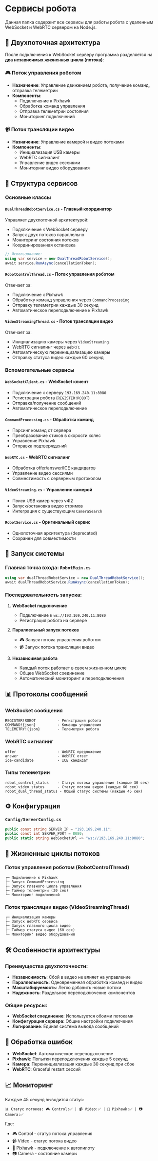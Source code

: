 # Сервисы робота

Данная папка содержит все сервисы для работы робота с удаленным WebSocket и WebRTC сервером на Node.js.

## 🔄 Двухпоточная архитектура

После подключения к WebSocket серверу программа разделяется на **два независимых жизненных цикла (потока)**:

### 🎮 Поток управления роботом
- **Назначение**: Управление движением робота, получение команд, отправка телеметрии
- **Компоненты**:
  - Подключение к Pixhawk
  - Обработка команд управления
  - Отправка телеметрии состояния
  - Мониторинг подключений

### 📹 Поток трансляции видео  
- **Назначение**: Управление камерой и видео потоками
- **Компоненты**:
  - Инициализация USB камеры
  - WebRTC сигналинг
  - Управление видео сессиями
  - Мониторинг видео оборудования

## 📁 Структура сервисов

### Основные классы

#### `DualThreadRobotService.cs` - Главный координатор
Управляет двухпоточной архитектурой:
- Подключение к WebSocket серверу
- Запуск двух потоков параллельно
- Мониторинг состояния потоков
- Координированная остановка

```csharp
// Использование:
using var service = new DualThreadRobotService();
await service.RunAsync(cancellationToken);
```

#### `RobotControlThread.cs` - Поток управления роботом
Отвечает за:
- Подключение к Pixhawk
- Обработку команд управления через `CommandProcessing`
- Отправку телеметрии каждые 30 секунд
- Автоматическое переподключение к Pixhawk

#### `VideoStreamingThread.cs` - Поток трансляции видео
Отвечает за:
- Инициализацию камеры через `VideoStreaming`
- WebRTC сигналинг через `WebRTC`
- Автоматическую переинициализацию камеры
- Отправку статуса видео каждые 60 секунд

### Вспомогательные сервисы

#### `WebSocketClient.cs` - WebSocket клиент
- Подключение к серверу `193.169.240.11:8080`
- Регистрация робота (`REGISTER!ROBOT`)
- Отправка/получение сообщений
- Автоматическое переподключение

#### `CommandProcessing.cs` - Обработка команд
- Парсинг команд от сервера
- Преобразование стиков в скорости колес
- Управление Pixhawk
- Отправка подтверждений

#### `WebRTC.cs` - WebRTC сигналинг
- Обработка offer/answer/ICE кандидатов
- Управление видео сессиями
- Совместимость с серверным протоколом

#### `VideoStreaming.cs` - Управление камерой
- Поиск USB камер через v4l2
- Запуск/остановка видео стримов
- Интеграция с существующим `CameraSearch`

#### `RobotService.cs` - Оригинальный сервис
- Однопоточная архитектура (deprecated)
- Сохранен для совместимости

## 🚀 Запуск системы

### Главная точка входа: `RobotMain.cs`
```csharp
using var dualThreadRobotService = new DualThreadRobotService();
await dualThreadRobotService.RunAsync(cancellationToken);
```

### Последовательность запуска:

1. **WebSocket подключение**
   - Подключение к `ws://193.169.240.11:8080`
   - Регистрация робота на сервере

2. **Параллельный запуск потоков**
   - 🎮 Запуск потока управления роботом
   - 📹 Запуск потока трансляции видео

3. **Независимая работа**
   - Каждый поток работает в своем жизненном цикле
   - Общее WebSocket соединение
   - Автоматический мониторинг и переподключения

## 📊 Протоколы сообщений

### WebSocket сообщения
```
REGISTER!ROBOT          - Регистрация робота
COMMAND!{json}          - Команды управления
TELEMETRY!{json}        - Телеметрия робота
```

### WebRTC сигналинг
```
offer                   - WebRTC предложение
answer                  - WebRTC ответ
ice-candidate           - ICE кандидат
```

### Типы телеметрии
```
robot_control_status    - Статус потока управления (каждые 30 сек)
robot_video_status      - Статус потока видео (каждые 60 сек)  
robot_dual_thread_status - Общий статус системы (каждые 45 сек)
```

## ⚙️ Конфигурация

### `Config/ServerConfig.cs`
```csharp
public const string SERVER_IP = "193.169.240.11";
public const int SERVER_PORT = 8080;
public static string WebSocketUrl => "ws://193.169.240.11:8080";
```

## 🔄 Жизненные циклы потоков

### Поток управления роботом (RobotControlThread)
```
┌─ Подключение к Pixhawk
├─ Запуск CommandProcessing  
├─ Запуск главного цикла управления
├─ Таймер телеметрии (30 сек)
└─ Мониторинг подключений
```

### Поток трансляции видео (VideoStreamingThread)  
```
┌─ Инициализация камеры
├─ Запуск WebRTC сервиса
├─ Запуск главного цикла видео
├─ Таймер статуса видео (60 сек)
└─ Мониторинг видео оборудования
```

## 🛠 Особенности архитектуры

### Преимущества двухпоточности:
- **Независимость**: Сбой в видео не влияет на управление
- **Параллельность**: Одновременная обработка команд и видео
- **Масштабируемость**: Легко добавить новые потоки
- **Надежность**: Раздельное переподключение компонентов

### Общие ресурсы:
- **WebSocket соединение**: Используется обоими потоками
- **Конфигурация сервера**: Общие настройки подключения
- **Логирование**: Единая система вывода сообщений

## 🔧 Обработка ошибок

- **WebSocket**: Автоматическое переподключение
- **Pixhawk**: Попытки переподключения каждые 5 секунд
- **Камера**: Переинициализация каждые 30 секунд при сбое
- **WebRTC**: Graceful restart сессий

## 📈 Мониторинг

Каждые 45 секунд выводится статус:
```
📊 Статус потоков: 🎮 Control:✅ | 📹 Video:✅ | 🔧 Pixhawk:✅ | 📷 Camera:✅
```

Где:
- 🎮 Control - статус потока управления
- 📹 Video - статус потока видео  
- 🔧 Pixhawk - подключение к автопилоту
- 📷 Camera - состояние камеры 